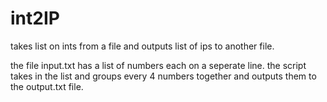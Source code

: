 # int2IP
takes list on ints from a file and outputs list of ips to another file.

the file input.txt has a list of numbers each on a seperate line.
the script takes in the list and groups every 4 numbers together and outputs them to the output.txt file.
